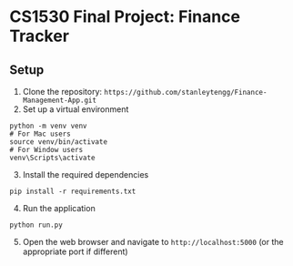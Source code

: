 # CS1530 Final Project: Finance Tracker
## Setup
1. Clone the repository: `https://github.com/stanleytengg/Finance-Management-App.git`
2. Set up a virtual environment
```
python -m venv venv
# For Mac users
source venv/bin/activate
# For Window users
venv\Scripts\activate
```
3. Install the required dependencies
```
pip install -r requirements.txt
```
4. Run the application
```
python run.py
```
5. Open the web browser and navigate to `http://localhost:5000` (or the appropriate port if different)
